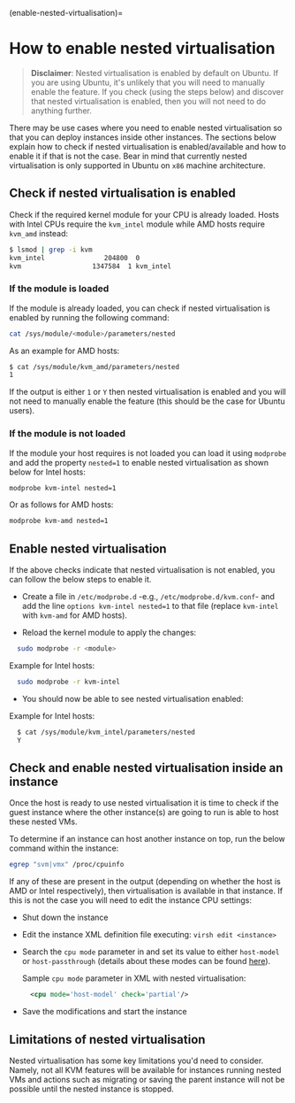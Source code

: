 (enable-nested-virtualisation)=
# How to enable nested virtualisation

> **Disclaimer**:
> Nested virtualisation is enabled by default on Ubuntu. If you are using Ubuntu, it's unlikely that you will need to manually enable the feature. If you check (using the steps below) and discover that nested virtualisation is enabled, then you will not need to do anything further.

There may be use cases where you need to enable nested virtualisation so that you can deploy instances inside other instances. The sections below explain how to check if nested virtualisation is enabled/available and how to enable it if that is not the case. Bear in mind that currently nested virtualisation is only supported in Ubuntu on `x86` machine architecture. 

## Check if nested virtualisation is enabled

Check if the required kernel module for your CPU is already loaded. Hosts with Intel CPUs require the `kvm_intel` module while AMD hosts require `kvm_amd` instead:
  
```bash
$ lsmod | grep -i kvm
kvm_intel               204800  0
kvm                  1347584  1 kvm_intel
```

### If the module is loaded

If the module is already loaded, you can check if nested virtualisation is enabled by running the following command:

```bash
cat /sys/module/<module>/parameters/nested
```

As an example for AMD hosts:

```bash
$ cat /sys/module/kvm_amd/parameters/nested
1
```

If the output is either `1` or `Y` then nested virtualisation is enabled and you will not need to manually enable the feature (this should be the case for Ubuntu users).

### If the module is not loaded

If the module your host requires is not loaded you can load it using `modprobe` and add the property `nested=1` to enable nested virtualisation as shown below for Intel hosts:

```bash
modprobe kvm-intel nested=1
```

Or as follows for AMD hosts: 

```bash
modprobe kvm-amd nested=1
```


## Enable nested virtualisation 

If the above checks indicate that nested virtualisation is not enabled, you can follow the below steps to enable it.

  * Create a file in `/etc/modprobe.d` -e.g., `/etc/modprobe.d/kvm.conf`- and add the line `options kvm-intel nested=1` to that file (replace `kvm-intel` with `kvm-amd` for AMD hosts).

  * Reload the kernel module to apply the changes:

  ```bash
    sudo modprobe -r <module>
  ```

  Example for Intel hosts:

  ```bash
    sudo modprobe -r kvm-intel
  ```

  * You should now be able to see nested virtualisation enabled:

  Example for Intel hosts:
  ```bash
    $ cat /sys/module/kvm_intel/parameters/nested
    Y
  ```

## Check and enable nested virtualisation inside an instance

Once the host is ready to use nested virtualisation it is time to check if the guest instance where the other instance(s) are going to run is able to host these nested VMs. 

To determine if an instance can host another instance on top, run the below command within the instance:

```bash
egrep "svm|vmx" /proc/cpuinfo
``` 

If any of these are present in the output (depending on whether the host is AMD or Intel respectively), then virtualisation is available in that instance. If this is not the case you will need to edit the instance CPU settings:

  * Shut down the instance
  * Edit the instance XML definition file executing: `virsh edit <instance>`
  * Search the `cpu mode` parameter in and set its value to either `host-model` or `host-passthrough` (details about these modes can be found [here](https://wiki.openstack.org/wiki/LibvirtXMLCPUModel)).

    Sample `cpu mode` parameter in XML with nested virtualisation: 
    ```xml
      <cpu mode='host-model' check='partial'/>
    ```
  * Save the modifications and start the instance

## Limitations of nested virtualisation

Nested virtualisation has some key limitations you'd need to consider. Namely, not all KVM features will be available for instances running nested VMs and actions such as migrating or saving the parent instance will not be possible until the nested instance is stopped.
